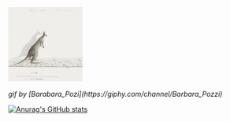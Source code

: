 <p>
<img src="https://github.com/puckfried/puckfried/blob/main/giphy.gif" width="30%" height="30%"></img>
</p>
<p>
<i>gif by [Barabara_Pozi](https://giphy.com/channel/Barbara_Pozzi) </i>
</p>

[![Anurag's GitHub stats](https://github-readme-stats.vercel.app/api?username=puckfried)](https://github.com/anuraghazra/github-readme-stats)

